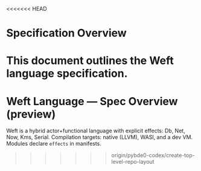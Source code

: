 <<<<<<< HEAD
# Specification Overview

This document outlines the Weft language specification.
=======
# Weft Language — Spec Overview (preview)
Weft is a hybrid actor+functional language with explicit effects: Db, Net, Now, Kms, Serial.
Compilation targets: native (LLVM), WASI, and a dev VM. Modules declare `effects` in manifests.
>>>>>>> origin/pybde0-codex/create-top-level-repo-layout
